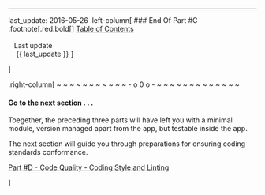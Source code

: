 ---
last_update: 2016-05-26
 .left-column[
    ### End Of Part #C
.footnote[.red.bold[] [
Table of Contents](./toc.html)
<br />
<br />&nbsp; &nbsp;Last update
<br />&nbsp; &nbsp; {{ last_update  }}
]
<!-- H -->]
.right-column[
~ ~ ~ ~ ~ ~ ~ ~ ~ ~ ~ - o 0 o - ~ ~ ~ ~ ~ ~ ~ ~ ~ ~ ~ ~ ~

#### Go to the next section . . . 

Toegether, the preceding three parts will have left you with a minimal module, version managed apart from the app, but testable inside the app. 

The next section will guide you through preparations for ensuring coding standards conformance. 

[Part #D - Code Quality - Coding Style and Linting](./toc.html?part=D)


<!-- B -->]
